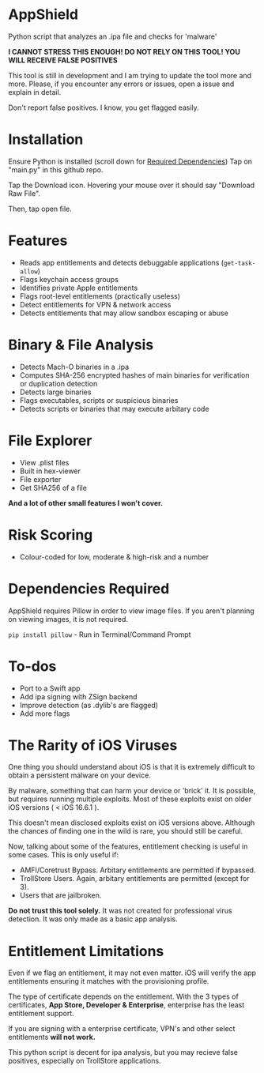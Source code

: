 # AppShield
Python script that analyzes an .ipa file and checks for 'malware'

**I CANNOT STRESS THIS ENOUGH! DO NOT RELY ON THIS TOOL! YOU WILL RECEIVE FALSE POSITIVES**

This tool is still in development and I am trying to update the tool more and more. Please, if you encounter any errors or issues, open a issue and explain in detail.

Don't report false positives. I know, you get flagged easily.

# Installation

Ensure Python is installed (scroll down for [Required Dependencies](#dependencies-required))
Tap on "main.py" in this github repo.

Tap the Download icon. Hovering your mouse over it should say "Download Raw File".

Then, tap open file.

# Features

- Reads app entitlements and detects debuggable applications (`get-task-allow`)
- Flags keychain access groups
- Identifies private Apple entitlements
- Flags root-level entitlements (practically useless)
- Detect entitlements for VPN & network access
- Detects entitlements that may allow sandbox escaping or abuse

# Binary & File Analysis

- Detects Mach-O binaries in a .ipa
- Computes SHA-256 encrypted hashes of main binaries for verification or duplication detection
- Detects large binaries
- Flags executables, scripts or suspicious binaries
- Detects scripts or binaries that may execute arbitary code

# File Explorer

- View .plist files
- Built in hex-viewer
- File exporter
- Get SHA256 of a file

**And a lot of other small features I won't cover.**

# Risk Scoring

- Colour-coded for low, moderate & high-risk and a number

# Dependencies Required

AppShield requires Pillow in order to view image files. If you aren't planning on viewing images, it is not required.

`pip install pillow` - Run in Terminal/Command Prompt

# To-dos

- Port to a Swift app
- Add ipa signing with ZSign backend
- Improve detection (as .dylib's are flagged)
- Add more flags


# The Rarity of iOS Viruses

One thing you should understand about iOS is that it is extremely difficult to obtain a persistent malware on your device.

By malware, something that can harm your device or 'brick' it. It is possible, but requires running multiple exploits. Most of these exploits exist on older iOS versions ( < iOS 16.6.1 ). 

This doesn't mean disclosed exploits exist on iOS versions above. Although the chances of finding one in the wild is rare, you should still be careful.

Now, talking about some of the features, entitlement checking is useful in some cases. This is only useful if:

- AMFI/Coretrust Bypass. Arbitary entitlements are permitted if bypassed.
- TrollStore Users. Again, arbitary entitlements are permitted (except for 3).
- Users that are jailbroken.

**Do not trust this tool solely.** It was not created for professional virus detection. It was only made as a basic app analysis.

# Entitlement Limitations

Even if we flag an entitlement, it may not even matter. iOS will verify the app entitlements ensuring it matches with the provisioning profile. 

The type of certificate depends on the entitlement. With the 3 types of certificates, **App Store, Developer & Enterprise**, enterprise has the least entitlement support. 

If you are signing with a enterprise certificate, VPN's and other select entitlements **will not work.**

This python script is decent for ipa analysis, but you may recieve false positives, especially on TrollStore applications.

